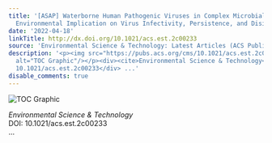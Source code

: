 ```yaml
---
title: '[ASAP] Waterborne Human Pathogenic Viruses in Complex Microbial Communities:
  Environmental Implication on Virus Infectivity, Persistence, and Disinfection'
date: '2022-04-18'
linkTitle: http://dx.doi.org/10.1021/acs.est.2c00233
source: 'Environmental Science & Technology: Latest Articles (ACS Publications)'
description: '<p><img src="https://pubs.acs.org/cms/10.1021/acs.est.2c00233/asset/images/medium/es2c00233_0003.gif"
  alt="TOC Graphic"/></p><div><cite>Environmental Science & Technology</cite></div><div>DOI:
  10.1021/acs.est.2c00233</div> ...'
disable_comments: true
---
```

<p><img src="https://pubs.acs.org/cms/10.1021/acs.est.2c00233/asset/images/medium/es2c00233_0003.gif" alt="TOC Graphic"/></p><div><cite>Environmental Science & Technology</cite></div><div>DOI: 10.1021/acs.est.2c00233</div> ...